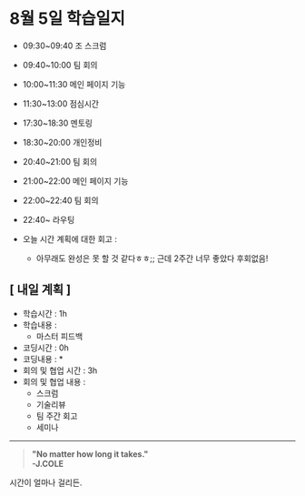 # 8월 5일 학습일지
 - 09:30~09:40 조 스크럼
 - 09:40~10:00 팀 회의
 - 10:00~11:30 메인 페이지 기능
 - 11:30~13:00 점심시간
 - 17:30~18:30 멘토링
 - 18:30~20:00 개인정비
 - 20:40~21:00 팀 회의
 - 21:00~22:00 메인 페이지 기능
 - 22:00~22:40 팀 회의
 - 22:40~ 라우팅

- 오늘 시간 계획에 대한 회고 : 
    * 아무래도 완성은 못 할 것 같다ㅎㅎ;; 근데 2주간 너무 좋았다 후회없음!

## [ 내일 계획 ]
- 학습시간 : 1h
- 학습내용 :
    * 마스터 피드백
- 코딩시간 : 0h
- 코딩내용 :
    * 
- 회의 및 협업 시간 : 3h
- 회의 및 협업 내용 : 
   * 스크럼
   * 기술리뷰
   * 팀 주간 회고
   * 세미나
        
* * *

>**"No matter how long it takes."<br>-J.COLE**

시간이 얼마나 걸리든.
